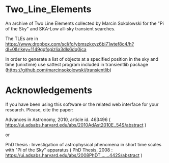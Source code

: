 # Two_Line_Elements

An archive of Two Line Elements collected by Marcin Sokolowski for the "Pi of the Sky" and SKA-Low all-sky transient searches.

The TLEs are in https://www.dropbox.com/scl/fo/ybmszkxyz6bi71wtef8c4/h?dl=0&rlkey=1149gqfsgizlia3dls6dq0jca

In order to generate a list of objects at a specified position in the sky and time (unixtime) use sattest program included in transientlib package (https://github.com/marcinsokolowski/transientlib)

# Acknowledgements

If you have been using this software or the related web interface for your research. Please, cite the paper:

Advances in Astronomy, 2010, article id. 463496 (  https://ui.adsabs.harvard.edu/abs/2010AdAst2010E..54S/abstract )

or 

PhD thesis : Investigation of astrophysical phenomena in short time scales with "Pi of the Sky" apparatus
  ( PhD Thesis, 2008 : https://ui.adsabs.harvard.edu/abs/2008PhDT.......442S/abstract )
  
  
